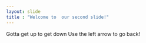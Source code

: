 ```yaml
---
layout: slide
title : "Welcome to  our second slide!"
---
```

Gotta get up to get down
Use the left arrow to go back!
